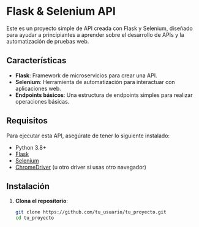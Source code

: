 # Flask & Selenium API

Este es un proyecto simple de API creada con Flask y Selenium, diseñado para ayudar a principiantes a aprender sobre el desarrollo de APIs y la automatización de pruebas web.

## Características

- **Flask**: Framework de microservicios para crear una API.
- **Selenium**: Herramienta de automatización para interactuar con aplicaciones web.
- **Endpoints básicos**: Una estructura de endpoints simples para realizar operaciones básicas.

## Requisitos

Para ejecutar esta API, asegúrate de tener lo siguiente instalado:

- Python 3.8+
- [Flask](https://flask.palletsprojects.com/)
- [Selenium](https://selenium-python.readthedocs.io/)
- [ChromeDriver](https://sites.google.com/chromium.org/driver/) (u otro driver si usas otro navegador)

## Instalación

1. **Clona el repositorio**:
   ```bash
   git clone https://github.com/tu_usuario/tu_proyecto.git
   cd tu_proyecto
